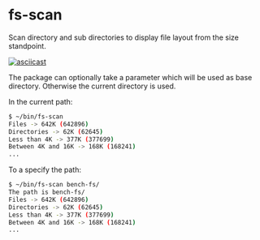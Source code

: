 # fs-scan
Scan directory and sub directories to display file layout from the size standpoint.

[![asciicast](https://asciinema.org/a/6kVXn9wv2E97VLIB2g7Yt05Ii.svg)](https://asciinema.org/a/6kVXn9wv2E97VLIB2g7Yt05Ii?autoplay=1)

The package can optionally take a parameter which will be used as base directory.
Otherwise the current directory is used.

In the current path:

```sh
$ ~/bin/fs-scan 
Files -> 642K (642896)
Directories -> 62K (62645)
Less than 4K -> 377K (377699)
Between 4K and 16K -> 168K (168241)
...
```

To a specify the path:

```sh
$ ~/bin/fs-scan bench-fs/
The path is bench-fs/
Files -> 642K (642896)
Directories -> 62K (62645)
Less than 4K -> 377K (377699)
Between 4K and 16K -> 168K (168241)
...
```
